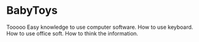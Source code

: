 # BabyToys
Tooooo Easy knowledge to use computer software.
 How to use keyboard.
 How to use office soft.
 How to think the information.
